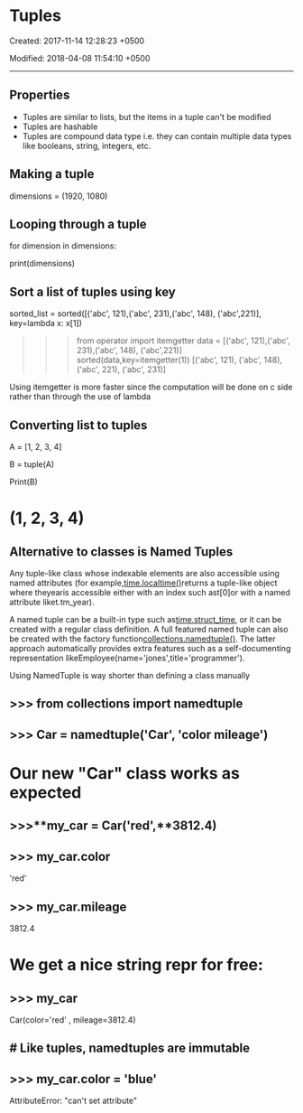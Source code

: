# Tuples

Created: 2017-11-14 12:28:23 +0500

Modified: 2018-04-08 11:54:10 +0500

---

## Properties

- Tuples are similar to lists, but the items in a tuple can't be modified
- Tuples are hashable
- Tuples are compound data type i.e. they can contain multiple data types like booleans, string, integers, etc.

## Making a tuple

dimensions = (1920, 1080)

## Looping through a tuple

for dimension in dimensions:

print(dimensions)

## Sort a list of tuples using key

sorted_list = sorted([('abc', 121),('abc', 231),('abc', 148), ('abc',221)], key=lambda x: x[1])

>>> from operator import itemgetter
>>> data = [('abc', 121),('abc', 231),('abc', 148), ('abc',221)]
>>> sorted(data,key=itemgetter(1))
[('abc', 121), ('abc', 148), ('abc', 221), ('abc', 231)]

Using itemgetter is more faster since the computation will be done on c side rather than through the use of lambda

## Converting list to tuples

A = [1, 2, 3, 4]

B = tuple(A)

Print(B)

# (1, 2, 3, 4)

## Alternative to classes is Named Tuples

Any tuple-like class whose indexable elements are also accessible using named attributes (for example,[time.localtime()](http://library/time.html)returns a tuple-like object where theyearis accessible either with an index such ast[0]or with a named attribute liket.tm_year).

A named tuple can be a built-in type such as[time.struct_time](http://library/time.html), or it can be created with a regular class definition. A full featured named tuple can also be created with the factory function[collections.namedtuple()](http://library/collections.html). The latter approach automatically provides extra features such as a self-documenting representation likeEmployee(name='jones',title='programmer').

Using NamedTuple is way shorter than defining a class manually

## >>> from collections import namedtuple

## >>> Car = namedtuple('Car', 'color mileage')

# Our new "Car" class works as expected

## >>>**my_car = Car('red',**3812.4)

## >>> my_car.color

'red'

## >>> my_car.mileage

3812.4

# We get a nice **string repr for free:**

## >>> my_car

Car(color='red' , mileage=3812.4)

## # Like tuples, namedtuples are immutable

## >>> my_car.color = 'blue'

AttributeError: "can't set attribute"
